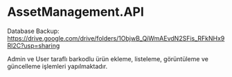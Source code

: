 # AssetManagement.API
Database Backup: https://drive.google.com/drive/folders/1ObjwB_QiWmAEvdN2SFis_RFkNHx9Rl2C?usp=sharing

Admin ve User taraflı barkodlu ürün ekleme, listeleme, görüntüleme ve güncelleme işlemleri yapılmaktadır.
